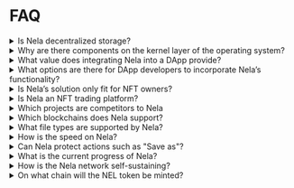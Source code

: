 # FAQ

<details>

<summary>Is Nela decentralized storage?</summary>

Yes and no. Nela itself is a decentralized ownership infrastructure, it comprises a set of components, some concerning file security and digital rights management and others concerning asset storage and asset delivery. Decentralized storage is only a component of Nela’s infrastructure.

</details>

<details>

<summary>Why are there components on the kernel layer of the operating system?</summary>

A wide range of existing software has been designed and implemented to edit and parse a multitude of digital file formats for desktop and mobile terminals. It is unrealistic to require legacy systems and file formats to adapt in accordance to the requirements of the blockchain. To provide security for all file type and application standards, encryption and decryption must occur in the operating system.

By combining the operating system with the decentralized blockchain network, file owners can have full control over the entire life-cycle (creation, distribution, usage, and destruction) of their digital assets.

</details>

<details>

<summary>What value does integrating Nela into a DApp provide?</summary>

No solution currently exists that provides the level of monetization flexibility and asset security that Nela provides. Digital asset rental is possible, adding additional revenue streams to NFT asset owners, whether time based rental, PPV, and even renting out of redistribution rights. Because the file is encrypted even during use and its access control is governed by the blockchain, digital asset owners can guarantee that access will be revoked at the end of the rental period and that plaintext can never be obtained by the end user, protecting the owner’s intellectual property from abuse.

</details>

<details>

<summary>What options are there for DApp developers to incorporate Nela’s functionality?</summary>

Nela’s SDK is modular and calls to the network are HTTP based. At its most basic level, traditional websites can incorporate Nela’s access control functionality through a simple library and webpage, however they cannot guarantee full intellectual property protection, as this requires downloadable modules.

Nela’s SDK provides the Local Service module. Local Service can be incorporated straight into DApps developed using the standard webapp stack. User’s downloading these DApps will be able to use Nela’s full functionality for files accessible through the DApp.

For the full effects of IP protection, DApp developers can incorporate the DSFS (Decentralized Secure Real-Time File System) and Security Sandbox modules to provide protection at the kernel layer of the operating system. With this, users will be able to use any type of file with any native software without the ability to duplicate or abuse the asset (a .psd file can be opened with Photoshp, a .mp4 with VLC, etc).

Lastly, Nela will release the Nela Browser. A browser client with all of Nela’s modules built-in to it. User’s who access using the Nela Browser will have full access to Nela’s functionality and it will act as a portal for the DApp ecosystem

</details>

<details>

<summary>Is Nela’s solution only fit for NFT owners?</summary>

No. Nela is a decentralized ownership solution and live distribution network. Sophisticated but easy-to-use monetization strategies make it a prime tool to expand what owners are able to do with their NFTs. Keeping this in mind, since Nela provides a commercial grade, high-speed decentralized storage and delivery network also makes it prime infrastructure for decentralized websites, games and general digital file delivery.

</details>

<details>

<summary>Is Nela an NFT trading platform?</summary>

No. Nela is not directly comparable to OpenSea or any other NFT trading platform, it is a developer tool at its core. Any NFT trading platform can easily integrate Nela's functionality, just as some integrate IPFS or Arweave as an option for NFT asset storage. By choosing Nela, platforms can easily integrate monetization models such as asset rental and PPV directly.

</details>

<details>

<summary>Which projects are competitors to Nela</summary>

There are no direct competitors to Nela. Although Nela provides decentralized storage, it is a decentralized ownership solution. Nela is an infrastructure solution for digital asset delivery, security and monetization, not just storage.

</details>

<details>

<summary>Which blockchains does Nela support?</summary>

Nela provides its tools to NFTs which sit on other L1 chains through bridges. At first, Nela will support native Nela NFTs, Ethereum NFTs and Solana NFTs with the plans to develop additional bridges in the future.

</details>

<details>

<summary>What file types are supported by Nela?</summary>

Nela supports digital assets of any type across any application. Source code, documents, media, VR experiences, game files, websites and datasets are all supported along with all their native applications.&#x20;

</details>

<details>

<summary>How is the speed on Nela?</summary>

Nela's storage is optimized for both speed and scalable access-control. With the addition of DSCAN (decentralized CDN) directly to the storage network, Nela offers a commercial-grade experience capable of streaming high-bandwidth content such as 4K video streams and fully decentralized websites.

</details>

<details>

<summary>Can Nela protect actions such as "Save as"?</summary>

Yes. With the security sandbox and real-time security kernel modules, any unpermissioned operations on encrypted files will be detected and redirected to the encrypted version of the file. When duplicates are made, they too will be encrypted versions of the file and will therefore still be protected by the asset's owner.&#x20;

</details>

<details>

<summary>What is the current progress of Nela?</summary>

Development is complete. Nela is currently going through internal stress testing and is set to release a public test-net for developers by July 2022.

</details>

<details>

<summary>How is the Nela network self-sustaining?</summary>

Digital asset commerce is at the heart of the Nela network. Nela's economy is supported through its native token NEL which serves both as a utility and governance token. Demand for NEL is derived from the growth and utility of the network, users require NEL to access its utility and participate in asset commerce. Resource providers are incentivized through mining rewards emitted from the network as well as upload fees on digital assets and a percentage of the commerce that flows through the network.



Mining rewards are built to sustain the network in the short term. Eventually, infrastructure will be self-sustained as commerce on the network grows and the ecosystem develops.

</details>

<details>

<summary>On what chain will the NEL token be minted?</summary>

NEL will be minted as an ERC-20 token on the Ethereum blockchain.

</details>
